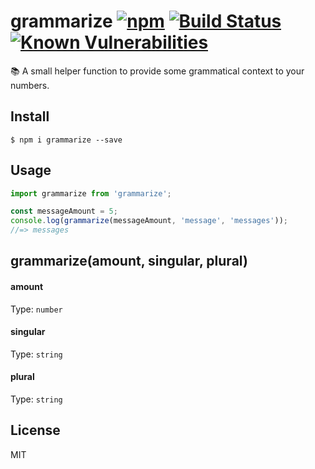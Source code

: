 # grammarize [![npm](https://img.shields.io/badge/npm-v1.1.1-blue.svg)](https://www.npmjs.com/package/grammarize) [![Build Status](https://travis-ci.org/melanieseltzer/grammarize.svg?branch=master)](https://travis-ci.org/melanieseltzer/grammarize) [![Known Vulnerabilities](https://snyk.io/test/github/melanieseltzer/grammarize/badge.svg)](https://snyk.io/test/github/melanieseltzer/grammarize)

:books: A small helper function to provide some grammatical context to your numbers.

## Install

```
$ npm i grammarize --save
```

## Usage

```js
import grammarize from 'grammarize';

const messageAmount = 5;
console.log(grammarize(messageAmount, 'message', 'messages'));
//=> messages
```

## grammarize(amount, singular, plural)

#### amount

Type: `number`

#### singular

Type: `string`

#### plural

Type: `string`

## License

MIT
